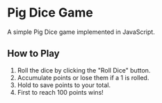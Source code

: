 # Pig Dice Game

A simple Pig Dice game implemented in JavaScript.

## How to Play

1. Roll the dice by clicking the "Roll Dice" button.
2. Accumulate points or lose them if a 1 is rolled.
3. Hold to save points to your total.
4. First to reach 100 points wins!

